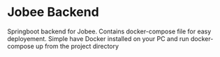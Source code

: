 # Jobee Backend
Springboot backend for Jobee. Contains docker-compose file for easy deployement.
Simple have Docker installed on your PC and run 
docker-compose up
from the project directory
